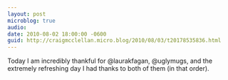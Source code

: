 ```yaml
---
layout: post
microblog: true
audio: 
date: 2010-08-02 18:00:00 -0600
guid: http://craigmcclellan.micro.blog/2010/08/03/t20178535836.html
---
```

Today I am incredibly thankful for @laurakfagan, @uglymugs, and the extremely refreshing day I had thanks to both of them (in that order).
